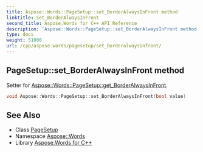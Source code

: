 ```yaml
---
title: Aspose::Words::PageSetup::set_BorderAlwaysInFront method
linktitle: set_BorderAlwaysInFront
second_title: Aspose.Words for C++ API Reference
description: 'Aspose::Words::PageSetup::set_BorderAlwaysInFront method. Setter for Aspose::Words::PageSetup::get_BorderAlwaysInFront in C++.'
type: docs
weight: 51000
url: /cpp/aspose.words/pagesetup/set_borderalwaysinfront/
---
```

## PageSetup::set_BorderAlwaysInFront method


Setter for [Aspose::Words::PageSetup::get_BorderAlwaysInFront](../get_borderalwaysinfront/).

```cpp
void Aspose::Words::PageSetup::set_BorderAlwaysInFront(bool value)
```

## See Also

* Class [PageSetup](../)
* Namespace [Aspose::Words](../../)
* Library [Aspose.Words for C++](../../../)

